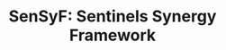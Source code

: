 ---
title: 'SenSyF: Sentinels Synergy Framework'
logo: 'h2020.webp'
pi: ''
uvpi: ''
years: '2013-2015'
website: 'https://cordis.europa.eu/project/id/313117/reporting'
funding_source: 'EU 7th Framework Programme'
role: ''
project_type: ''
partners: []
---